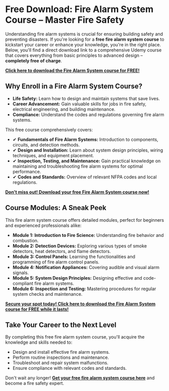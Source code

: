 # Free Download: Fire Alarm System Course – Master Fire Safety

Understanding fire alarm systems is crucial for ensuring building safety and preventing disasters. If you're looking for a **free fire alarm system course** to kickstart your career or enhance your knowledge, you're in the right place. Below, you'll find a direct download link to a comprehensive Udemy course that covers everything from basic principles to advanced design – **completely free of charge**.

[**Click here to download the Fire Alarm System course for FREE!**](https://udemywork.com/fire-alarm-system-course)

## Why Enroll in a Fire Alarm System Course?

*   **Life Safety:** Learn how to design and maintain systems that save lives.
*   **Career Advancement:** Gain valuable skills for jobs in fire safety, electrical engineering, and building maintenance.
*   **Compliance:** Understand the codes and regulations governing fire alarm systems.

This free course comprehensively covers:

*   ✔ **Fundamentals of Fire Alarm Systems:** Introduction to components, circuits, and detection methods.
*   ✔ **Design and Installation:** Learn about system design principles, wiring techniques, and equipment placement.
*   ✔ **Inspection, Testing, and Maintenance:** Gain practical knowledge on maintaining and troubleshooting fire alarm systems for optimal performance.
*   ✔ **Codes and Standards:** Overview of relevant NFPA codes and local regulations.

[**Don't miss out! Download your free Fire Alarm System course now!**](https://udemywork.com/fire-alarm-system-course)

## Course Modules: A Sneak Peek

This fire alarm system course offers detailed modules, perfect for beginners and experienced professionals alike:

*   **Module 1: Introduction to Fire Science:** Understanding fire behavior and combustion.
*   **Module 2: Detection Devices:** Exploring various types of smoke detectors, heat detectors, and flame detectors.
*   **Module 3: Control Panels:** Learning the functionalities and programming of fire alarm control panels.
*   **Module 4: Notification Appliances:** Covering audible and visual alarm signals.
*   **Module 5: System Design Principles:** Designing effective and code-compliant fire alarm systems.
*   **Module 6: Inspection and Testing:** Mastering procedures for regular system checks and maintenance.

[**Secure your spot today! Click here to download the Fire Alarm System course for FREE while it lasts!**](https://udemywork.com/fire-alarm-system-course)

## Take Your Career to the Next Level

By completing this free fire alarm system course, you'll acquire the knowledge and skills needed to:

*   Design and install effective fire alarm systems.
*   Perform routine inspections and maintenance.
*   Troubleshoot and repair system malfunctions.
*   Ensure compliance with relevant codes and standards.

Don't wait any longer! **[Get your free fire alarm system course here](https://udemywork.com/fire-alarm-system-course)** and become a fire safety expert.
